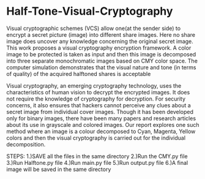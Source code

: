 # Half-Tone-Visual-Cryptography
Visual cryptographic schemes (VCS) allow one(at the sender side) to encrypt a secret picture (image) into different share images. Here no share image does uncover any knowledge concerning the original secret image. This work proposes a visual cryptography encryption framework. A color image to be protected is taken as input and then this image is decomposed into three separate monochromatic images based on CMY color space. The computer simulation demonstrates that the visual nature and tone (in terms of quality) of the acquired halftoned shares is acceptable

Visual cryptography, an emerging cryptography technology, uses the characteristics of human vision to decrypt the encrypted images. It does not require the knowledge of cryptography for decryption. For security concerns, it also ensures that hackers cannot perceive any clues about a secret image from individual cover images. Though it has been developed only for binary images, there have been many papers and research articles about its use in grayscale and colored images. Our report explores one such method where an image is a colour decomposed to Cyan, Magenta, Yellow colors and then the visual cryptography is carried out for the individual decomposition.


STEPS:
1.)SAVE all the files in the same directory
2.)Run the CMY.py file
3.)Run Halftone.py file
4.)Run main.py file
5.)Run output.py file
6.)A final image will be saved in the same directory
